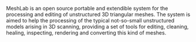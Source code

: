 MeshLab is an open source portable and extendible system for the processing and editing of unstructured 3D triangular meshes.
The system is aimed to help the processing of the typical not-so-small unstructured models arising in 3D scanning, providing a set of tools for editing, cleaning, healing, inspecting, rendering and converting this kind of meshes.

